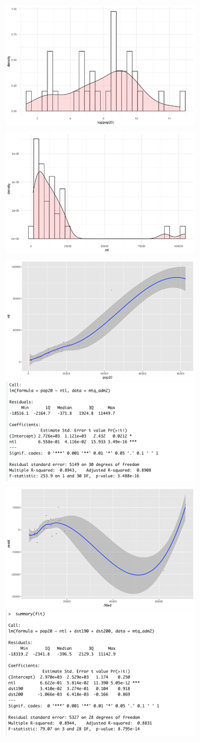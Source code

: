 

![](histogramofpop20.Rplot.png)

![](ntlhisto.png)


![](linewjustntl.png)
![](firstdatass.png)

![](dst190200line.png)
![](seconddatass.png)
